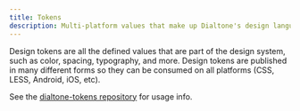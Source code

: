 ```yaml
---
title: Tokens
description: Multi-platform values that make up Dialtone's design language
---
```


Design tokens are all the defined values that are part of the design system, such as color, spacing, typography, and more. Design tokens are published in many different forms so they can be consumed on all platforms (CSS, LESS, Android, iOS, etc).

See the [dialtone-tokens repository](https://github.com/dialpad/dialtone-tokens) for usage info.

<all-tokens />

<script setup>
  import AllTokens from '@baseComponents/AllTokens.vue';
</script>
